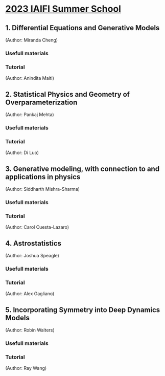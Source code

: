 # [2023 IAIFI Summer School](https://iaifi.org/phd-summer-school.html)

## 1. Differential Equations and Generative Models
(Author: Miranda Cheng)

### Usefull materials

### Tutorial
(Author: Anindita Maiti)


## 2. Statistical Physics and Geometry of Overparameterization
(Author: Pankaj Mehta)

### Usefull materials

### Tutorial
(Author: Di Luo)


## 3. Generative modeling, with connection to and applications in physics
(Author: Siddharth Mishra-Sharma)

### Usefull materials

### Tutorial
(Author: Carol Cuesta-Lazaro)


## 4. Astrostatistics
(Author: Joshua Speagle)

### Usefull materials

### Tutorial
(Author: Alex Gagliano)


## 5. Incorporating Symmetry into Deep Dynamics Models
(Author: Robin Walters)

### Usefull materials

### Tutorial
(Author: Ray Wang)
